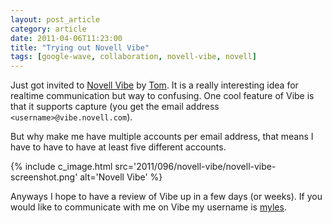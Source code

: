 ```yaml
---
layout: post_article
category: article
date: 2011-04-06T11:23:00
title: "Trying out Novell Vibe"
tags: [google-wave, collaboration, novell-vibe, novell]
---
```


Just got invited to [Novell Vibe](https://vibe.novell.com) by [Tom](http://tomlowshang.blogspot.com/ "Tom Low-Shang"). It is a really interesting idea for realtime communication but way to confusing. One cool feature of Vibe is that it supports capture (you get the email address `<username>@vibe.novell.com`).

But why make me have multiple accounts per email address, that means I have to have to have at least five different accounts.

{% include c_image.html src='2011/096/novell-vibe/novell-vibe-screenshot.png' alt='Novell Vibe' %}

Anyways I hope to have a review of Vibe up in a few days (or weeks). If you would like to communicate with me on Vibe my username is [myles](https://vibe.novell.com/myles).
